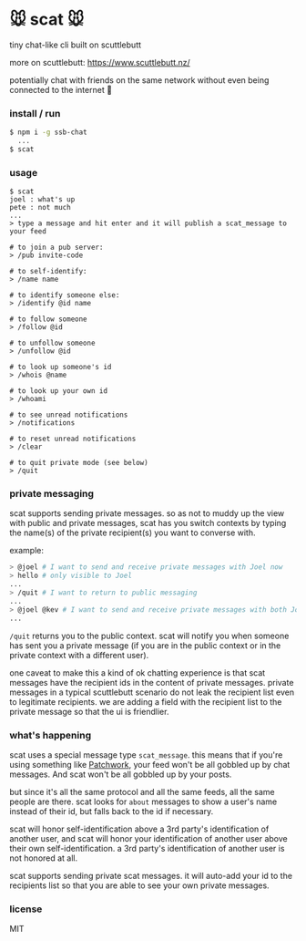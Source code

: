 # :mouse: scat :mouse:
tiny chat-like cli built on scuttlebutt

more on scuttlebutt: https://www.scuttlebutt.nz/

potentially chat with friends on the same network without even being connected to the internet :raised_hands:


### install / run
```bash
$ npm i -g ssb-chat
  ...
$ scat
```

### usage
```
$ scat
joel : what's up
pete : not much
...
> type a message and hit enter and it will publish a scat_message to your feed

# to join a pub server:
> /pub invite-code

# to self-identify:
> /name name

# to identify someone else:
> /identify @id name

# to follow someone
> /follow @id

# to unfollow someone
> /unfollow @id

# to look up someone's id
> /whois @name

# to look up your own id
> /whoami

# to see unread notifications
> /notifications

# to reset unread notifications
> /clear

# to quit private mode (see below)
> /quit
```

### private messaging
scat supports sending private messages. so as not to muddy up the view with public and private messages, scat has you switch contexts by typing the name(s) of the private recipient(s) you want to converse with. 

example: 
```bash
> @joel # I want to send and receive private messages with Joel now
> hello # only visible to Joel
...
> /quit # I want to return to public messaging
...
> @joel @kev # I want to send and receive private messages with both Joel and Kev
...
```

`/quit` returns you to the public context. scat will notify you when someone has sent you a private message (if you are in the public context or in the private context with a different user).

one caveat to make this a kind of ok chatting experience is that scat messages have the recipient ids in the content of private messages. private messages in a typical scuttlebutt scenario do not leak the recipient list even to legitimate recipients. we are adding a field with the recipient list to the private message so that the ui is friendlier.

### what's happening
scat uses a special message type `scat_message`. this means that if you're using something like [Patchwork](https://github.com/ssbc/patchwork), your feed won't be all gobbled up by chat messages. And scat won't be all gobbled up by your posts. 

but since it's all the same protocol and all the same feeds, all the same people are there. scat looks for `about` messages to show a user's name instead of their id, but falls back to the id if necessary.

scat will honor self-identification above a 3rd party's identification of another user, and scat will honor your identification of another user above their own self-identification. a 3rd party's identification of another user is not honored at all.

scat supports sending private scat messages. it will auto-add your id to the recipients list so that you are able to see your own private messages. 

### license
MIT
